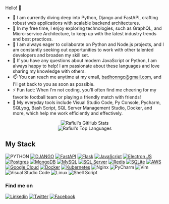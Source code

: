 Hello! 👋

- 🔭 I am currently diving deep into Python, Django and FastAPI, crafting robust web applications with scalable backend architectures.
- 🌱 In my free time, I enjoy exploring technologies, such as GraphQL, and Micro-service Architecture, to keep up with the latest industry trends and best practices.
- 👯 I am always eager to collaborate on Python and Node.js projects, and I am constantly seeking out opportunities to work with other talented developers and broaden my skill set.
- 💬 If you have any questions about modern JavaScript or Python, I am always happy to help! I am passionate about these languages and love sharing my knowledge with others.
- 📫 You can reach me anytime at my email, badhonngc@gmail.com, and I'll get back to you as soon as possible.
- ⚡  Fun fact: When I'm not coding, you'll often find me cheering for my favorite football team or playing a friendly match with friends!
- 🧰 My everyday tools include Visual Studio Code, Py Console, Pycharm, SQLyog, Bash Script, SQL Server Management Studio, Docker, and more, which help me work efficiently and effectively.


<div align="center">
  <img src="https://github-readme-stats.vercel.app/api?username=rafiul585&show_icons=true&theme=vision-friendly-dark&hide_border=true&count_private=true&include_all_commits=true&hide=contribs" alt="Rafiul's GitHub Stats" />
  <br />
  <img src="https://github-readme-stats.vercel.app/api/top-langs/?username=rafiul585&theme=vision-friendly-dark&layout=compact&hide_border=true" alt="Rafiul's Top Languages" />
</div>


## My Stack
![PYTHON](https://img.shields.io/badge/python-FFBF00.svg?style=for-the-badge&logo=python&logoColor=#E4D00A)
[![DJANGO](https://img.shields.io/badge/django-355E3B.svg?style=for-the-badge&logo=django&white)](https://www.djangoproject.com/)
[![FastAPI](https://img.shields.io/badge/FastAPI-005571?style=for-the-badge&logo=fastapi)](https://fastapi.tiangolo.com/)
[![Flask](https://img.shields.io/badge/flask-%23FFFFFF.svg?style=for-the-badge&logo=flask&logoColor=%23000)](https://flask.palletsprojects.com/)
[![JavaScript](https://img.shields.io/badge/javascript-%23323330.svg?style=for-the-badge&logo=javascript&logoColor=%23F7DF1E)](https://developer.mozilla.org/en-US/docs/Web/JavaScript)
[![Electron JS](https://img.shields.io/badge/Electron-47848F?style=for-the-badge&logo=electron&logoColor=white)](https://www.electronjs.org/)
[![Postgres](https://img.shields.io/badge/postgres-%23316192.svg?style=for-the-badge&logo=postgresql&logoColor=white)](https://www.postgresql.org/)
[![MongoDB](https://img.shields.io/badge/MongoDB-%234ea94b.svg?style=for-the-badge&logo=mongodb&logoColor=white)](https://www.mongodb.com/)
[![MySQL](https://img.shields.io/badge/MySQL-%2300f.svg?style=for-the-badge&logo=mysql&logoColor=white)](https://www.mysql.com/)
[![SQL Server](https://img.shields.io/badge/sql_server-%23CC2927.svg?style=for-the-badge&logo=microsoft-sql-server&logoColor=white)](https://www.microsoft.com/en-us/sql-server)
[![Redis](https://img.shields.io/badge/redis-%23DD0031.svg?style=for-the-badge&logo=redis&logoColor=white)](https://redis.io/)
[![SQLite](https://img.shields.io/badge/sqlite-%2307405e.svg?style=for-the-badge&logo=sqlite&logoColor=white)](https://www.sqlite.org/index.html)
[![AWS](https://img.shields.io/badge/AWS-%23FF9900.svg?style=for-the-badge&logo=amazon-aws&logoColor=white)](https://aws.amazon.com/)
[![Google Cloud](https://img.shields.io/badge/Google_Cloud-%234285F4.svg?style=for-the-badge&logo=google-cloud&logoColor=white)](https://cloud.google.com/)
[![Docker](https://img.shields.io/badge/docker-%230db7ed.svg?style=for-the-badge&logo=docker&logoColor=white)](https://www.docker.com/)
[![Kubernetes](https://img.shields.io/badge/kubernetes-%23326ce5.svg?style=for-the-badge&logo=kubernetes&logoColor=white)](https://kubernetes.io/)
![Nginx](https://img.shields.io/badge/Nginx-%23009639.svg?style=for-the-badge&logo=nginx&logoColor=white&link=https://nginx.org/)
![PyCharm](https://img.shields.io/badge/PyCharm-%23009639?style=for-the-badge&logo=pycharm&logoColor=black&color=Malachite&labelColor=green&link=https://www.jetbrains.com/pycharm/)
![Vim](https://img.shields.io/badge/VIM-%2311AB00.svg?style=for-the-badge&logo=vim&logoColor=white&link=https://www.vim.org/)
![Visual Studio Code](https://img.shields.io/badge/Visual%20Studio%20Code-%23575757.svg?style=for-the-badge&logo=visual-studio-code&logoColor=important&link=https://code.visualstudio.com/)
![Linux](https://img.shields.io/badge/Linux-FCC624?style=for-the-badge&logo=linux&logoColor=black&link=https://www.linux.org/)
![Shell Script](https://img.shields.io/badge/Shell%20Script-%23121011.svg?style=for-the-badge&logo=gnu-bash&logoColor=white&link=https://www.gnu.org/software/bash/)

### Find me on
[![Linkedin](https://img.shields.io/badge/LinkedIn-0077B5?style=flat-square&logo=linkedin&logoColor=white)](https://www.linkedin.com/in/md-rafiul-ramjan/) 
[![Twitter](https://img.shields.io/badge/Twitter-1DA1F2?style=flat-square&logo=twitter&logoColor=white)](https://twitter.com/badhon27089482)
[![Facebook](https://img.shields.io/badge/Facebook-1877F2?style=flat-square&logo=facebook&logoColor=white)](https://www.facebook.com/rr.badhon)
